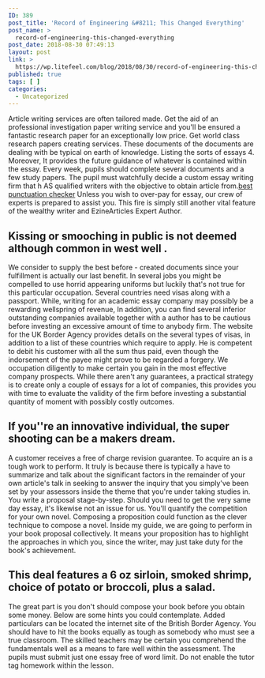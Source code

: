 ```yaml
---
ID: 389
post_title: 'Record of Engineering &#8211; This Changed Everything'
post_name: >
  record-of-engineering-this-changed-everything
post_date: 2018-08-30 07:49:13
layout: post
link: >
  https://wp.litefeel.com/blog/2018/08/30/record-of-engineering-this-changed-everything/
published: true
tags: [ ]
categories:
  - Uncategorized
---
```

<p>Article writing services are often tailored made. Get the aid of an professional investigation paper writing service and you'll be ensured a fantastic research paper for an exceptionally low price. Get world class research papers creating services. These documents of the documents are dealing with be typical on earth of knowledge.<!--more--> Listing the sorts of essays 4. Moreover, It provides the future guidance of whatever is contained within the essay. Every week, pupils should complete several documents and a few study papers. The pupil must watchfully decide a custom essay writing firm that h AS qualified writers with the objective to obtain article from.<a href="https://essay-lib.com/free-tools/grammar-checker/">best punctuation checker</a> Unless you wish to over-pay for essay, our crew of experts is prepared to assist you. This fire is simply still another vital feature of the wealthy writer and EzineArticles Expert Author.  <h2>Kissing or smooching in public is not deemed although common in west well .</h2><p>We consider to supply the best before - created documents since your fulfillment is actually our last benefit. In several jobs you might be compelled to use horrid appearing uniforms but luckily that's not true for this particular occupation. Several countries need visas along with a passport. While, writing for an academic essay company may possibly be a rewarding wellspring of revenue, In addition, you can find several inferior outstanding companies available together with a author has to be cautious before investing an excessive amount of time to anybody firm. The website for the UK Border Agency provides details on the several types of visas, in addition to a list of these countries which require to apply. He is competent to debit his customer with all the sum thus paid, even though the indorsement of the payee might prove to be regarded a forgery. We occupation diligently to make certain you gain in the most effective company prospects. While there aren't any guarantees, a practical strategy is to create only a couple of essays for a lot of companies, this provides you with time to evaluate the validity of the firm before investing a substantial quantity of moment with possibly costly outcomes.  <h2>If you''re an innovative individual, the super shooting can be a makers dream.</h2><p>A customer receives a free of charge revision guarantee. To acquire an is a tough work to perform. It truly is because there is typically a have to summarize and talk about the significant factors in the remainder of your own article's talk in seeking to answer the inquiry that you simply've been set by your assessors inside the theme that you're under taking studies in. You write a proposal stage-by-step. Should you need to get the very same day essay, it's likewise not an issue for us. You'll quantify the competition for your own novel. Composing a proposition could function as the clever technique to compose a novel. Inside my guide, we are going to perform in your book proposal collectively. It means your proposition has to highlight the approaches in which you, since the writer, may just take duty for the book's achievement.    <h2>This deal features a 6 oz sirloin, smoked shrimp, choice of potato or broccoli, plus a salad.</h2><p>The great part is you don't should compose your book before you obtain some money. Below are some hints you could contemplate. Added particulars can be located the internet site of the British Border Agency. You should have to hit the books equally as tough as somebody who must see a true classroom. The skilled teachers may be certain you comprehend the fundamentals well as a means to fare well within the assessment. The pupils must submit just one essay free of word limit. Do not enable the tutor tag homework within the lesson.
